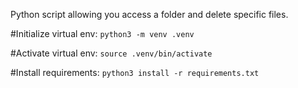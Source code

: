 Python script allowing you access a folder and delete specific files.

#Initialize virtual env:
`python3 -m venv .venv`

#Activate virtual env:
`source .venv/bin/activate`

#Install requirements:
`python3 install -r requirements.txt`
